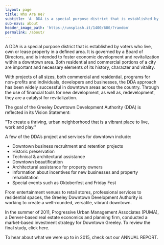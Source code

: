 ```yaml
---
layout: page
title: Who Are We?
subtitle: 'A  DDA is a special purpose district that is established by voters who live, own or lease property in a defined area. It is governed by a Board of Directors, and is intended to foster economic development and revitalization within a downtown area. Both residential and commercial portions of a city are important and necessary elements of its history, character and vitality.'
sub-navs: about
header_image_path: 'https://unsplash.it/1400/600/?random'
permalink: /about/
---
```


A  DDA is a special purpose district that is established by voters who live, own or lease property in a defined area. It is governed by a Board of Directors, and is intended to foster economic development and revitalization within a downtown area. Both residential and commercial portions of a city are important and necessary elements of its history, character and vitality.

With projects of all sizes, both commercial and residential, programs for non-profits and individuals, developers and businesses, the DDA approach has been widely successful in downtown areas across the country. Through the use of financial tools for new development, as well as, redevelopment, they are a catalyst for revitalization.

The goal of the Greeley Downtown Development Authority (DDA) is reflected in its Vision Statement:

"To create a thriving, urban neighborhood that is a vibrant place to live, work and play."

A few of the DDA’s project and services for downtown include:

- Downtown business recruitment and retention projects
- Historic preservation
- Technical & architectural assistance
- Downtown beautification 
- Architectural assistance for property owners
- Information about incentives for new businesses and property rehabilitation
- Special events such as Oktoberfest and Friday Fest

From entertainment venues to retail stores, professional services to residential spaces, the Greeley Downtown Development Authority is working to create a well-rounded, versatile, vibrant downtown.

In the summer of 2011, Progressive Urban Management Associates (PUMA), a Denver-based real estate economics and planning firm, conducted a market-based investment strategy for Downtown Greeley. To review the final study, click here.

To hear about what we were up to in 2015, check out our ANNUAL REPORT.
